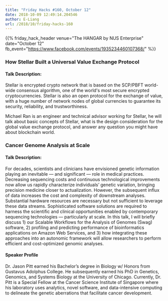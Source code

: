 ```yaml
---
title: "Friday Hacks #160, October 12"
date: 2018-10-09 12:49:14.204546
author: E-Liang
url: /2018/10/friday-hacks-160
---
```


{{% friday_hack_header
    venue="The HANGAR by NUS Enterprise"
    date="October 12"
    fb_event="https://www.facebook.com/events/1935234460107368/" %}}


### How Stellar Built a Universal Value Exchange Protocol

#### Talk Description:

Stellar is encrypted crypto network that is based on the SCP/PBFT world-wide consensus algorithm, one of the world's most secure encrypted cryptocurrencies. Stellar is also an open protocol for the exchange of value, with a huge number of network nodes of global currencies to guarantee its security, reliability, and trustworthiness.

Michael Ran is an engineer and technical advisor working for Stellar, he will talk about basic concepts of Stellar, what is the design consideration for the global value exchange protocol, and answer any question you might have about blockchain world.


### Cancer Genome Analysis at Scale

#### Talk Description:

For decades, scientists and clinicians have envisioned genetic information playing an inevitable — and significant — role in medical practices. Decreasing sequencing costs and continuous technological improvements now allow us rapidly characterize individuals’ genetic variation, bringing precision medicine closer to actualization. However, the subsequent influx of data increases the cost and complexity of downstream analyses. Substantial hardware resources are necessary but not sufficient to leverage these data streams. Sophisticated software solutions are required to harness the scientific and clinical opportunities enabled by contemporary sequencing technologies — particularly at scale. In this talk, I will briefly discuss 1) our Scalable Workflows for the Analysis of Genomes (Swag) software, 2) profiling and predicting performance of bioinformatics applications on Amazon Web Services, and 3) how integrating these approaches into an autonomic framework will allow researchers to perform efficient and cost-optimized genomic analyses.

#### Speaker Profile

Dr. Jason Pitt earned his Bachelor’s degree in Biology w/ Honors from Gustavus Adolphus College. He subsequently earned his PhD in Genetics, Genomics, and Systems Biology at the University of Chicago. Currently, Dr. Pitt is a Special Fellow at the Cancer Science Institute of Singapore where his laboratory uses analytics, novel software, and data-intensive computing to delineate the genetic aberrations that facilitate cancer development.


